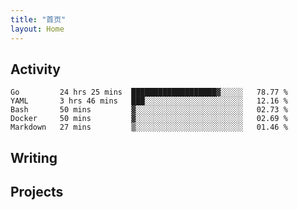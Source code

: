 ```yaml
---
title: "首页"
layout: Home
---
```


## Activity
<!--START_SECTION:waka-->
```text
Go         24 hrs 25 mins  ███████████████████▓░░░░░   78.77 % 
YAML       3 hrs 46 mins   ███░░░░░░░░░░░░░░░░░░░░░░   12.16 % 
Bash       50 mins         ▓░░░░░░░░░░░░░░░░░░░░░░░░   02.73 % 
Docker     50 mins         ▓░░░░░░░░░░░░░░░░░░░░░░░░   02.69 % 
Markdown   27 mins         ▒░░░░░░░░░░░░░░░░░░░░░░░░   01.46 % 
```
<!--END_SECTION:waka-->

## Writing
<PindedPosts />

## Projects
<Projects />
